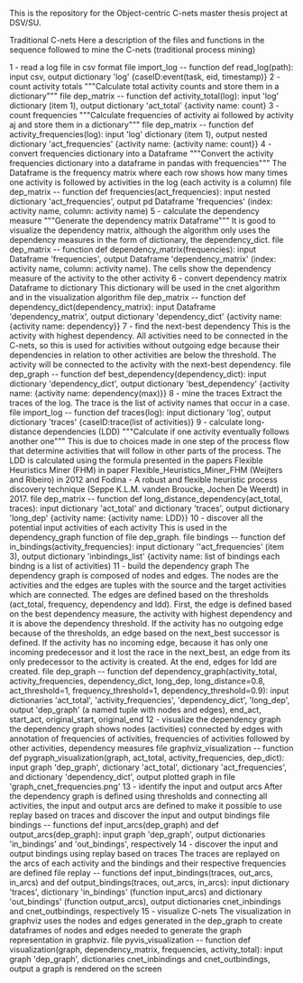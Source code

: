 This is the repository for the Object-centric C-nets master thesis project at DSV/SU.

Traditional C-nets
Here a description of the files and functions in the sequence followed to mine the C-nets (traditional process mining)

1 - read a log file in csv format
  file import_log -- function def read_log(path): input csv, output dictionary 'log' {caseID:event(task, eid, timestamp)}
2 - count activity totals
  """Calculate total activity counts and store them in a dictionary""" 
  file dep_matrix -- function def activity_total(log): input 'log' dictionary (item 1), output dictionary 'act_total' {activity name: count}
3 - count frequencies
  """Calculate frequencies of activity ai followed by activity aj and store them in a dictionary"""
  file dep_matrix -- function def activity_frequencies(log): input 'log' dictionary (item 1), output nested dictionary 'act_frequencies' {activity name: {activity name: count}}
4 - convert frequencies dictionary into a Dataframe
  """Convert the activity frequencies dictionary into a dataframe in pandas with frequencies"""
  The Dataframe is the frequency matrix where each row shows how many times one activity is followed by activities in the log (each activity is a column)
  file dep_matrix -- function def frequencies(act_frequencies): input nested dictionary 'act_frequencies', output pd Dataframe 'frequencies' (index: activity name, column: activity name)
5 - calculate the dependency measure
  """Generate the dependency matrix Dataframe"""
  It is good to visualize the dependency matrix, although the algorithm only uses the dependency measures in the form of dictionary, the dependency_dict.
  file dep_matrix -- function def dependency_matrix(frequencies): input Dataframe 'frequencies', output Dataframe 'dependency_matrix' (index: activity name, column: activity name). The cells show the dependency measure of the activity to the other activity
6 - convert dependency matrix Dataframe to dictionary
  This dictionary will be used in the cnet algorithm and in the visualization algorithm
  file dep_matrix -- function def dependency_dict(dependency_matrix):
input Dataframe 'dependency_matrix', output dictionary 'dependency_dict' {activity name: {activity name: dependency}}
7 - find the next-best dependency
  This is the activity with highest dependency. All activities need to be connected in the C-nets, so this is used for activities without outgoing edge because their dependencies in relation to other activities are below the threshold. The activity will be connected to the activity with the next-best dependency.
  file dep_graph -- function def best_dependency(dependency_dict):
  input dictionary 'dependency_dict', output dictionary 'best_dependency' {activity name: {activity name: dependency(max)}}
8 - mine the traces
  Extract the traces of the log. The trace is the list of activity names that occur in a case.
  file import_log -- function def traces(log): input dictionary 'log', output dictionary 'traces' {caseID:trace(list of activities)}
9 - calculate long-distance dependencies (LDD)
  """Calculate if one activity eventually follows another one"""
  This is due to choices made in one step of the process flow that determine activities that will follow in other parts of the process. The LDD is calculated using the formula presented in the papers Flexible Heuristics Miner (FHM) in paper Flexible_Heuristics_Miner_FHM (Weijters and Ribeiro) in 2012 and Fodina - A robust and flexible heuristic process discovery technique (Seppe K.L.M. vanden Broucke, Jochen De Weerdt) in 2017.
  file dep_matrix -- function def long_distance_dependency(act_total, traces):
  input dictionary 'act_total' and dictionary 'traces', output dictionary 'long_dep' {activity name: {activity name: LDD}}
10 - discover all the potential input activities of each activity
  This is used in the dependency_graph function of file dep_graph. 
  file bindings -- function def in_bindings(activity_frequencies):
  input dictionary ''act_frequencies' (item 3), output dictionary 'inbindings_list' {activity name: list of bindings each bindng is a list of activities) 
11 - build the dependency graph
  The dependency graph is composed of nodes and edges. The nodes are the activities and the edges are tuples with the source and the target activities which are connected. 
  The edges are defined based on the thresholds (act_total, frequency, dependency and ldd). First, the edge is defined based on the best dependency measure, the activity with highest dependency and it is above the dependency threshold. If the activity has no outgoing edge because of the thresholds, an edge based on the next_best successor is defined. If the activity has no incoming edge, because it has only one incoming predecessor and it lost the race in the next_best, an edge from its only predecessor to the activity is created. At the end, edges for ldd are created.
  file dep_graph -- function def dependency_graph(activity_total, activity_frequencies, dependency_dict, long_dep, long_distance=0.8, act_threshold=1, frequency_threshold=1, dependency_threshold=0.9):
  input dictionaries 'act_total', 'activity_frequencies', 'dependency_dict', 'long_dep', output 'dep_graph' (a named tuple with nodes and edges), end_act, start_act, original_start, original_end
12 - visualize the dependency graph
  the dependency graph shows nodes (activities) connected by edges with annotation of frequencies of activities, frequencies of activities followed by other activities, dependency measures
  file graphviz_visualization -- function def pygraph_visualization(graph, act_total, activity_frequencies, dep_dict):
  input graph 'dep_graph', dictionary 'act_total', dictionary 'act_frequencies', and dictionary 'dependency_dict', output plotted graph in file 'graph_cnet_frequencies.png'
13 - identify the input and output arcs
  After the dependency graph is defined using thresholds and connecting all activities, the input and output arcs are defined to make it possible to use replay based on traces and discover the input and output bindings
  file bindings -- functions def input_arcs(dep_graph) and def output_arcs(dep_graph):
  input graph 'dep_graph', output dictionaries 'in_bindings' and 'out_bindings', respectively
14 - discover the input and output bindings using replay based on traces
  The traces are replayed on the arcs of each activity and the bindings and their respective frequencies are defined
  file replay -- functions def input_bindings(traces, out_arcs, in_arcs) and def output_bindings(traces, out_arcs, in_arcs):
  input dictionary 'traces', dictionary 'in_bindings' (function input_arcs) and dictionary 'out_bindings' (function output_arcs), output dictionaries cnet_inbindings and cnet_outbindings, respectively
15 - visualize C-nets
  The visualization in graphviz uses the nodes and edges generated in the dep_graph to create dataframes of nodes and edges needed to generate the graph representation in graphviz.
  file pyvis_visualization -- function def visualization(graph, dependency_matrix, frequencies, activity_total):
  input graph 'dep_graph', dictionaries cnet_inbindings and cnet_outbindings, output a graph is rendered on the screen
